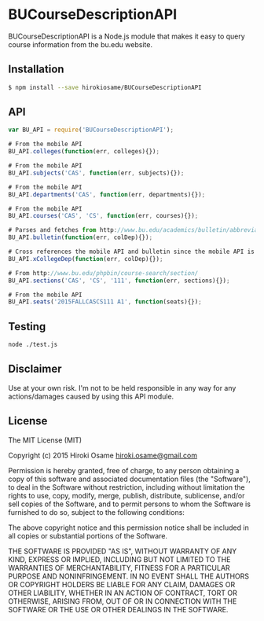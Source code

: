 # BUCourseDescriptionAPI

BUCourseDescriptionAPI is a Node.js module that makes it easy to query course information from the bu.edu website.

## Installation
```sh
$ npm install --save hirokiosame/BUCourseDescriptionAPI
```


## API
```js
var BU_API = require('BUCourseDescriptionAPI');

# From the mobile API
BU_API.colleges(function(err, colleges){});

# From the mobile API
BU_API.subjects('CAS', function(err, subjects){});

# From the mobile API
BU_API.departments('CAS', function(err, departments){});

# From the mobile API
BU_API.courses('CAS', 'CS', function(err, courses){});

# Parses and fetches from http://www.bu.edu/academics/bulletin/abbreviations-and-symbols/
BU_API.bulletin(function(err, colDep){});

# Cross references the mobile API and bulletin since the mobile API is outdated
BU_API.xCollegeDep(function(err, colDep){});

# From http://www.bu.edu/phpbin/course-search/section/
BU_API.sections('CAS', 'CS', '111', function(err, sections){});

# From the mobile API
BU_API.seats('2015FALLCASCS111 A1', function(seats){});
```


## Testing

```sh
node ./test.js
```


## Disclaimer
Use at your own risk. I'm not to be held responsible in any way for any actions/damages caused by using this API module.


## License
The MIT License (MIT)

Copyright (c) 2015 Hiroki Osame <hiroki.osame@gmail.com>

Permission is hereby granted, free of charge, to any person obtaining a copy
of this software and associated documentation files (the "Software"), to deal
in the Software without restriction, including without limitation the rights
to use, copy, modify, merge, publish, distribute, sublicense, and/or sell
copies of the Software, and to permit persons to whom the Software is
furnished to do so, subject to the following conditions:

The above copyright notice and this permission notice shall be included in all
copies or substantial portions of the Software.

THE SOFTWARE IS PROVIDED "AS IS", WITHOUT WARRANTY OF ANY KIND, EXPRESS OR
IMPLIED, INCLUDING BUT NOT LIMITED TO THE WARRANTIES OF MERCHANTABILITY,
FITNESS FOR A PARTICULAR PURPOSE AND NONINFRINGEMENT. IN NO EVENT SHALL THE
AUTHORS OR COPYRIGHT HOLDERS BE LIABLE FOR ANY CLAIM, DAMAGES OR OTHER
LIABILITY, WHETHER IN AN ACTION OF CONTRACT, TORT OR OTHERWISE, ARISING FROM,
OUT OF OR IN CONNECTION WITH THE SOFTWARE OR THE USE OR OTHER DEALINGS IN THE
SOFTWARE.
